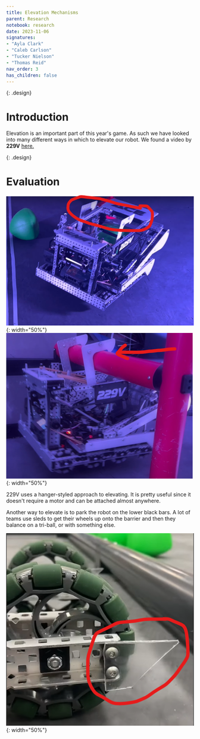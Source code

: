 ```yaml
---
title: Elevation Mechanisms
parent: Research
notebook: research
date: 2023-11-06
signatures:
- "Ayla Clark"
- "Caleb Carlson"
- "Tucker Nielson"
- "Thomas Reid"
nav_order: 3
has_children: false
---
```


{: .design}
# Introduction

Elevation is an important part of this year's game. As such we have looked into many different ways in which to elevate our robot. We found a video by **229V** [here.](https://www.youtube.com/watch?v=BGkmDeIMQyQ)

{: .design}
# Evaluation


![229VElevation](/assets/Research/229VElevation.png){: width="50%"}
![Hanger-Style](/assets/Research/Hanger-Style.png){: width="50%"}

229V uses a hanger-styled approach to elevating. It is pretty useful since it doesn't require a motor and can be attached almost anywhere. 

Another way to elevate is to park the robot on the lower black bars. A lot of teams use sleds to get their wheels up onto the barrier and then they balance on a tri-ball, or with something else.

![Sleds](/assets/Research/Sleds.png){: width="50%"}